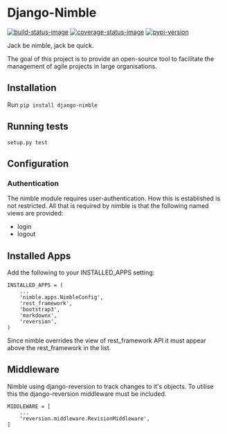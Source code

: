 # Django-Nimble
[![build-status-image]][travis]
[![coverage-status-image]][codecov]
[![pypi-version]][pypi]

Jack be nimble, jack be quick.

The goal of this project is to provide an open-source tool to facilitate the
management of agile projects in large organisations.

## Installation
Run `pip install django-nimble`

## Running tests
`setup.py test`

## Configuration
### Authentication
The nimble module requires user-authentication.  How this is established is not
restricted.  All that is required by nimble is that the following named views
are provided:
- login
- logout

## Installed Apps
Add the following to your INSTALLED_APPS setting:
```
INSTALLED_APPS = (
    ...
    'nimble.apps.NimbleConfig',
    'rest_framework',
    'bootstrap3',
    'markdownx',
    'reversion',
)
```
Since nimble overrides the view of rest_framework API it must appear above the
rest_framework in the list.

## Middleware
Nimble using django-reversion to track changes to it's objects.  To utilise this
the django-reversion middleware must be included.
```
MIDDLEWARE = [
    ...
    'reversion.middleware.RevisionMiddleware',
]
```

[build-status-image]: https://secure.travis-ci.org/heoga/django-nimble.svg?branch=master
[travis]: http://travis-ci.org/heoga/django-nimble?branch=master
[coverage-status-image]: https://codecov.io/gh/heoga/django-nimble/branch/master/graph/badge.svg
[codecov]: https://codecov.io/gh/heoga/django-nimble?branch=master
[pypi-version]: https://img.shields.io/pypi/v/django-nimble.svg
[pypi]: https://pypi.python.org/pypi/django-nimble
